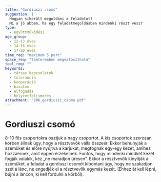 ```yaml
---
title: "Gordiuszi csomó"
suggestion: | 
  Hogyan sikerült megoldani a feladatot?
  Mi a jó abban, ha egy feladatmegoldásban mindenki részt vesz?
type:
  - együttműködési
age_group:
  - 12-13 éves
  - 14-16 éves
  - 17-20 éves
time_req: "maximum 5 perc"
space_req: "tanteremben megvalósítható"
tool_req: ""
keywords: 
  - társas kapcsolatok
  - tolerancia
  - kooperáció
  - bizalom
  - elfogadás
  - helyzetfelismerés
attachment: "206_gordiuszi_csomo.pdf"
---
```


# Gordiuszi csomó

 8-10 fős csoportokra osztjuk a nagy csoportot. A kis csoportok szorosan körben állnak úgy, hogy a résztvevők válla összeér. Ekkor behunyják a szemüket és előre nyújtva a karjukat, megfognak egy-egy kezet, amihez hozzáérnek, amit éppen érzékelnek. Fontos, hogy mindenki mindkét kezét fogják valakik, kéz „ne maradjon üresen”. Ekkor a résztvevők kinyitják a szemüket, a feladat a gordiuszi csomót kibontani úgy, hogy ne szakadjon szét a lánc, ne engedjék el a résztvevők egymás kezét. (Ehhez át kell lépni, bújni a láncon, ki kell fordulni a körből).  
  
